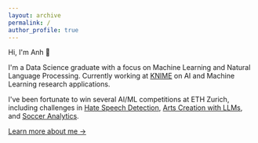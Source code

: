 ```yaml
---
layout: archive
permalink: /
author_profile: true
---
```


Hi, I'm Anh 👋

I'm a Data Science graduate with a focus on Machine Learning and Natural Language Processing. Currently working at [KNIME](https://www.knime.com) on AI and Machine Learning research applications.

I've been fortunate to win several AI/ML competitions at ETH Zurich, including challenges in [Hate Speech Detection](https://latsis2023.ethz.ch/program.html), [Arts Creation with LLMs](https://www.datathon.ai), and [Soccer Analytics](https://sn.ethz.ch/hs23/sasc.html).

[Learn more about me →](/about/) 
